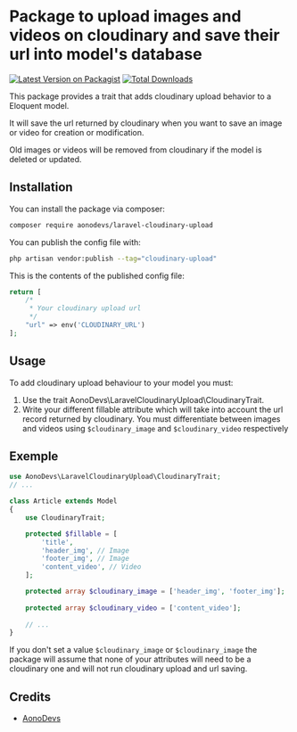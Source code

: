 # Package to upload images and videos on cloudinary and save their url into model's database

[![Latest Version on Packagist](https://img.shields.io/packagist/v/aonodevs/laravel-cloudinary-upload.svg?style=flat-square)](https://packagist.org/packages/aonodevs/laravel-cloudinary-upload)
[![Total Downloads](https://img.shields.io/packagist/dt/aonodevs/laravel-cloudinary-upload.svg?style=flat-square)](https://packagist.org/packages/aonodevs/laravel-cloudinary-upload)

This package provides a trait that adds cloudinary upload behavior to a Eloquent model.

It will save the url returned by cloudinary when you want to save an image or video for creation or modification. 

Old images or videos will be removed from cloudinary if the model is deleted or updated.

## Installation

You can install the package via composer:

```bash
composer require aonodevs/laravel-cloudinary-upload
```


You can publish the config file with:

```bash
php artisan vendor:publish --tag="cloudinary-upload"
```

This is the contents of the published config file:

```php
return [
    /*
     * Your cloudinary upload url
     */
    "url" => env('CLOUDINARY_URL')
];
```

## Usage
To add cloudinary upload behaviour to your model you must:

1. Use the trait AonoDevs\LaravelCloudinaryUpload\CloudinaryTrait.
2. Write your different fillable attribute which will take into account the url record returned by cloudinary. You must differentiate between images and videos using `$cloudinary_image` and `$cloudinary_video` respectively

## Exemple

```php
use AonoDevs\LaravelCloudinaryUpload\CloudinaryTrait;
// ...

class Article extends Model
{
    use CloudinaryTrait;

    protected $fillable = [
        'title',
        'header_img', // Image
        'footer_img', // Image
        'content_video', // Video
    ];

    protected array $cloudinary_image = ['header_img', 'footer_img'];
    
    protected array $cloudinary_video = ['content_video'];
    
    // ...
}
```
If you don't set a value `$cloudinary_image` or `$cloudinary_image` the package will assume that none of your attributes will need to be a cloudinary one and will not run cloudinary upload and url saving.

## Credits

- [AonoDevs](https://github.com/AonoDevs)
